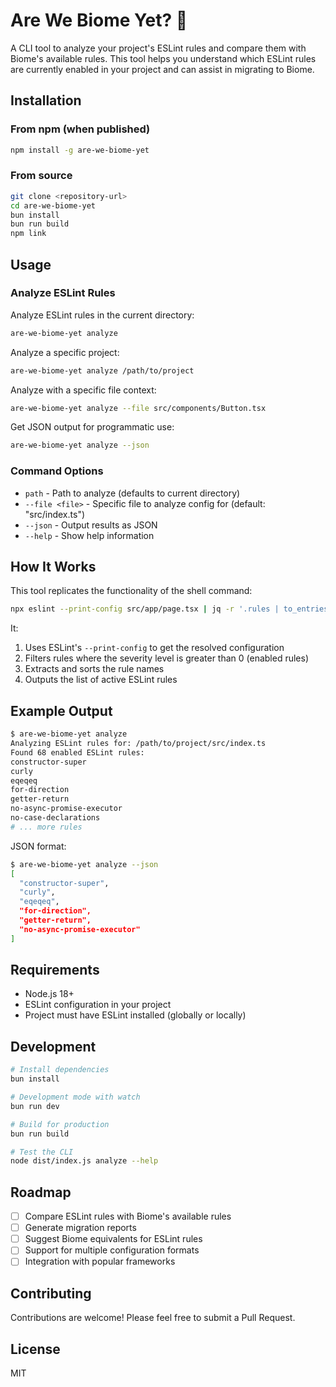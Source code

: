 # Are We Biome Yet? 🌱

A CLI tool to analyze your project's ESLint rules and compare them with Biome's available rules. This tool helps you understand which ESLint rules are currently enabled in your project and can assist in migrating to Biome.

## Installation

### From npm (when published)

```bash
npm install -g are-we-biome-yet
```

### From source

```bash
git clone <repository-url>
cd are-we-biome-yet
bun install
bun run build
npm link
```

## Usage

### Analyze ESLint Rules

Analyze ESLint rules in the current directory:

```bash
are-we-biome-yet analyze
```

Analyze a specific project:

```bash
are-we-biome-yet analyze /path/to/project
```

Analyze with a specific file context:

```bash
are-we-biome-yet analyze --file src/components/Button.tsx
```

Get JSON output for programmatic use:

```bash
are-we-biome-yet analyze --json
```

### Command Options

- `path` - Path to analyze (defaults to current directory)
- `--file <file>` - Specific file to analyze config for (default: "src/index.ts")
- `--json` - Output results as JSON
- `--help` - Show help information

## How It Works

This tool replicates the functionality of the shell command:

```bash
npx eslint --print-config src/app/page.tsx | jq -r '.rules | to_entries[] | select(.value[0] > 0) | .key'
```

It:

1. Uses ESLint's `--print-config` to get the resolved configuration
2. Filters rules where the severity level is greater than 0 (enabled rules)
3. Extracts and sorts the rule names
4. Outputs the list of active ESLint rules

## Example Output

```bash
$ are-we-biome-yet analyze
Analyzing ESLint rules for: /path/to/project/src/index.ts
Found 68 enabled ESLint rules:
constructor-super
curly
eqeqeq
for-direction
getter-return
no-async-promise-executor
no-case-declarations
# ... more rules
```

JSON format:

```bash
$ are-we-biome-yet analyze --json
[
  "constructor-super",
  "curly",
  "eqeqeq",
  "for-direction",
  "getter-return",
  "no-async-promise-executor"
]
```

## Requirements

- Node.js 18+
- ESLint configuration in your project
- Project must have ESLint installed (globally or locally)

## Development

```bash
# Install dependencies
bun install

# Development mode with watch
bun run dev

# Build for production
bun run build

# Test the CLI
node dist/index.js analyze --help
```

## Roadmap

- [ ] Compare ESLint rules with Biome's available rules
- [ ] Generate migration reports
- [ ] Suggest Biome equivalents for ESLint rules
- [ ] Support for multiple configuration formats
- [ ] Integration with popular frameworks

## Contributing

Contributions are welcome! Please feel free to submit a Pull Request.

## License

MIT
